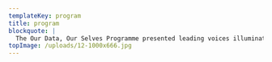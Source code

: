 ```yaml
---
templateKey: program
title: program
blockquote: |
  The Our Data, Our Selves Programme presented leading voices illuminating the role technology plays on society, culture and individuals, through a series of discussions, films, workshops and talks that explored aspects of living in a quantified society.  Along side the event programme, Tactical Tech trained Ingeniuses ran [Ingenius Workshops](https://web.archive.org/web/20180129023912/https://theglassroom.org/programme/#ingenius_workshops) that offered practical tools and resources to empower more control of your data.
topImage: /uploads/12-1000x666.jpg
---
```

